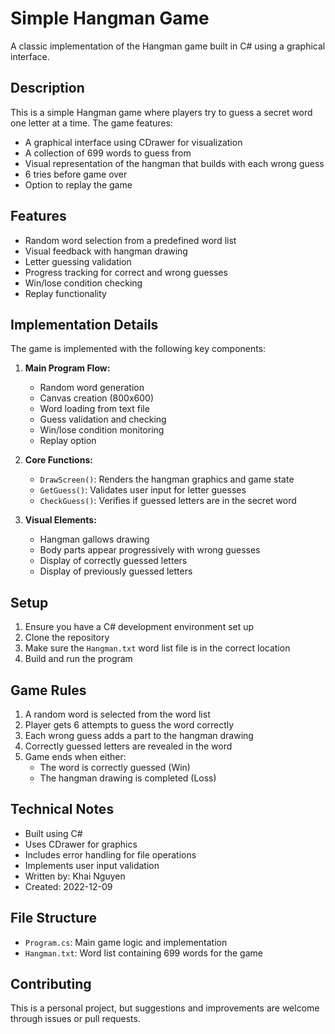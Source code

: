 # Simple Hangman Game

A classic implementation of the Hangman game built in C# using a graphical interface.

## Description

This is a simple Hangman game where players try to guess a secret word one letter at a time. The game features:
- A graphical interface using CDrawer for visualization
- A collection of 699 words to guess from
- Visual representation of the hangman that builds with each wrong guess
- 6 tries before game over
- Option to replay the game

## Features

- Random word selection from a predefined word list
- Visual feedback with hangman drawing
- Letter guessing validation
- Progress tracking for correct and wrong guesses
- Win/lose condition checking
- Replay functionality

## Implementation Details

The game is implemented with the following key components:

1. **Main Program Flow:**
   - Random word generation
   - Canvas creation (800x600)
   - Word loading from text file
   - Guess validation and checking
   - Win/lose condition monitoring
   - Replay option

2. **Core Functions:**
   - `DrawScreen()`: Renders the hangman graphics and game state
   - `GetGuess()`: Validates user input for letter guesses
   - `CheckGuess()`: Verifies if guessed letters are in the secret word

3. **Visual Elements:**
   - Hangman gallows drawing
   - Body parts appear progressively with wrong guesses
   - Display of correctly guessed letters
   - Display of previously guessed letters

## Setup

1. Ensure you have a C# development environment set up
2. Clone the repository
3. Make sure the `Hangman.txt` word list file is in the correct location
4. Build and run the program

## Game Rules

1. A random word is selected from the word list
2. Player gets 6 attempts to guess the word correctly
3. Each wrong guess adds a part to the hangman drawing
4. Correctly guessed letters are revealed in the word
5. Game ends when either:
   - The word is correctly guessed (Win)
   - The hangman drawing is completed (Loss)

## Technical Notes

- Built using C#
- Uses CDrawer for graphics
- Includes error handling for file operations
- Implements user input validation
- Written by: Khai Nguyen
- Created: 2022-12-09

## File Structure

- `Program.cs`: Main game logic and implementation
- `Hangman.txt`: Word list containing 699 words for the game

## Contributing

This is a personal project, but suggestions and improvements are welcome through issues or pull requests.
